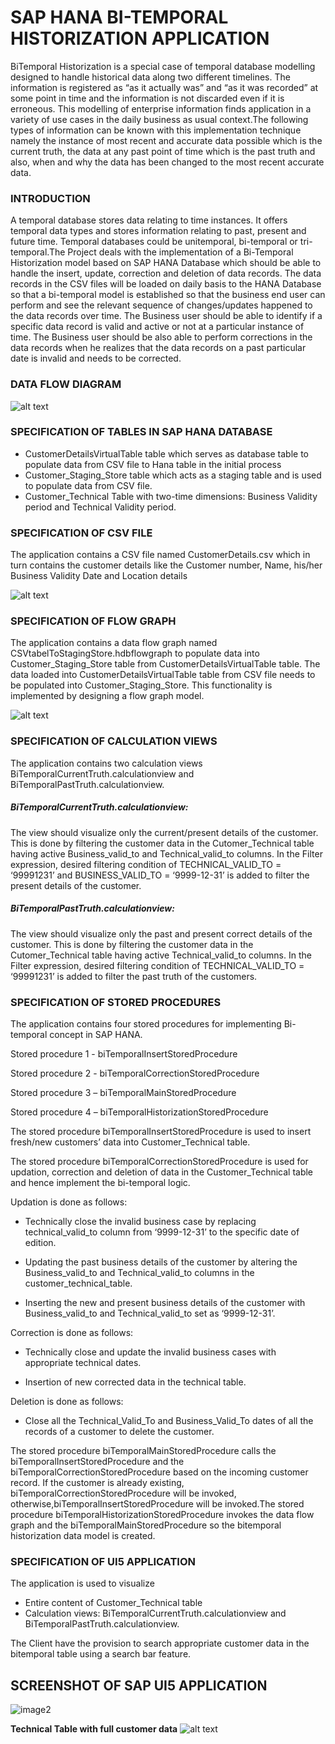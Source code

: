 <h1>SAP HANA BI-TEMPORAL HISTORIZATION APPLICATION</h1>

<div>
  <p1>BiTemporal Historization is a special case of temporal database modelling designed to handle historical data along two different timelines. The information is registered as “as it actually was” and “as it was recorded” at some point in time and the information is not discarded even if it is erroneous. This modelling of enterprise information finds application in a variety of use cases in the daily business as usual context.The following types of information can be known with this implementation technique namely the instance of most recent and accurate data possible which is the current truth, the data at any past point of time which is the past truth and also, when and why the data has been changed to the most recent accurate data.</p1>
</div>

### INTRODUCTION

A temporal database stores data relating to time instances. It offers temporal data types and stores information relating to past, present and future time. Temporal databases could be unitemporal, bi-temporal or tri-temporal.The Project deals with the implementation of a Bi-Temporal Historization model based on SAP HANA Database which should be able to handle the insert, update, correction and deletion of
data records. The data records in the CSV files will be loaded on daily basis to the HANA Database so that a bi-temporal model is established so that the business end user can perform and see the relevant sequence of changes/updates happened to the data records over time. The Business user should be able to identify if a specific data record is valid and active or not at a
particular instance of time. The Business user should be also able to perform corrections in the data records when he realizes that the data records on a past particular date is invalid and needs to be corrected.

### DATA FLOW DIAGRAM

![alt text](https://github.com/manish978973/SAPHANA/blob/master/Images/Dataflow.PNG "Logo Title Text 1")

### SPECIFICATION OF TABLES IN SAP HANA DATABASE

* CustomerDetailsVirtualTable table which serves as database table to populate data from CSV file to Hana table in the initial process
* Customer_Staging_Store table which acts as a staging table and is used to populate data from CSV file.
* Customer_Technical Table with two-time dimensions: Business Validity period and Technical Validity period. 

### SPECIFICATION OF CSV FILE

The application contains a CSV file named CustomerDetails.csv which in turn contains the customer details like the Customer number, Name, his/her Business Validity Date and Location details

![alt text](https://github.com/manish978973/SAPHANA/blob/master/Images/csv.PNG "Logo Title Text 1")

### SPECIFICATION OF FLOW GRAPH

The application contains a data flow graph named CSVtabelToStagingStore.hdbflowgraph to populate data into Customer_Staging_Store table from CustomerDetailsVirtualTable table. The data loaded into CustomerDetailsVirtualTable table from CSV file needs to be populated into
Customer_Staging_Store. This functionality is implemented by designing a flow graph model.

![alt text](https://github.com/manish978973/SAPHANA/blob/master/Images/flowgraph.PNG "Logo Title Text 1")

### SPECIFICATION OF CALCULATION VIEWS

The application contains two calculation views BiTemporalCurrentTruth.calculationview and BiTemporalPastTruth.calculationview.

##### BiTemporalCurrentTruth.calculationview:

The view should visualize only the current/present details of the customer. This is done by filtering the customer data in the Cutomer_Technical table having active Business_valid_to and Technical_valid_to columns. In the Filter expression, desired filtering condition of TECHNICAL_VALID_TO = ‘99991231’ and BUSINESS_VALID_TO = ‘9999-12-31’ is added to filter the present details of the
customer.

#####  BiTemporalPastTruth.calculationview:

The view should visualize only the past and present correct details of the customer. This is done by filtering the customer data in the Cutomer_Technical table having active Technical_valid_to columns. In the Filter expression, desired filtering condition of TECHNICAL_VALID_TO = ‘99991231’ is added to filter the past truth of the customers.

### SPECIFICATION OF STORED PROCEDURES

The application contains four stored procedures for implementing Bi-temporal concept in SAP
HANA.

Stored procedure 1 - biTemporalInsertStoredProcedure

Stored procedure 2 - biTemporalCorrectionStoredProcedure

Stored procedure 3 – biTemporalMainStoredProcedure

Stored procedure 4 – biTemporalHistorizationStoredProcedure

The stored procedure biTemporalInsertStoredProcedure is used to insert fresh/new customers’ data into Customer_Technical table.

The stored procedure biTemporalCorrectionStoredProcedure is used for updation, correction and deletion of data in the Customer_Technical table and hence implement the bi-temporal logic. 

Updation is done as follows:

* Technically close the invalid business case by replacing technical_valid_to column from ‘9999-12-31’ to the specific date of edition.

* Updating the past business details of the customer by altering the Business_valid_to and Technical_valid_to columns in the customer_technical_table.

* Inserting the new and present business details of the customer with Business_valid_to and Technical_valid_to set as ‘9999-12-31’.

Correction is done as follows:

* Technically close and update the invalid business cases with appropriate technical dates.

* Insertion of new corrected data in the technical table.

Deletion is done as follows:

* Close all the Technical_Valid_To and Business_Valid_To dates of all the records of a
customer to delete the customer.

The stored procedure biTemporalMainStoredProcedure calls the biTemporalInsertStoredProcedure and the biTemporalCorrectionStoredProcedure based on the incoming customer record. If the customer is already existing, biTemporalCorrectionStoredProcedure will be invoked, otherwise,biTemporalInsertStoredProcedure will be invoked.The stored procedure biTemporalHistorizationStoredProcedure invokes the data flow graph and the biTemporalMainStoredProcedure so the bitemporal historization data model is created.

### SPECIFICATION OF UI5 APPLICATION

The application is used to visualize

* Entire content of Customer_Technical table
* Calculation views: BiTemporalCurrentTruth.calculationview and BiTemporalPastTruth.calculationview.

The Client have the provision to search appropriate customer data in the bitemporal table using a search bar feature.





<h2>SCREENSHOT OF SAP UI5 APPLICATION</h2>

<image src="content/Images/UI5.PNG" alt="image2"> 
  
  
 **Technical Table with full customer data**
 ![alt text](https://github.com/manish978973/SAPHANA/blob/master/Images/biitemporalall.PNG "Logo Title Text 1")

